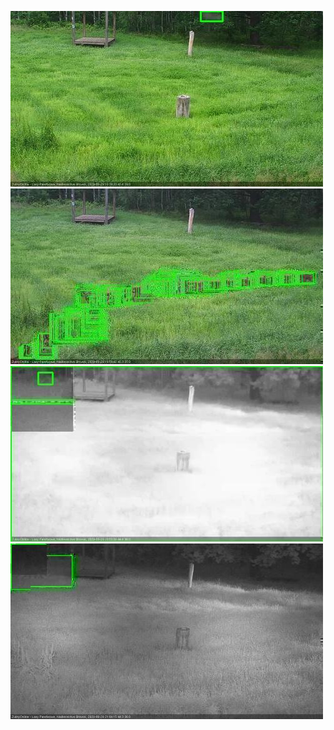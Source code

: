 ![20200629-183523-184525](in2/20200629/20200629-183523-184525_0_.jpg)
![20200629-195625-200629](in2/20200629/20200629-195625-200629_0_.jpg)
![20200629-204710-205714](in2/20200629/20200629-204710-205714_0_.jpg)
![20200629-205720-210726](in2/20200629/20200629-205720-210726_0_.jpg)
